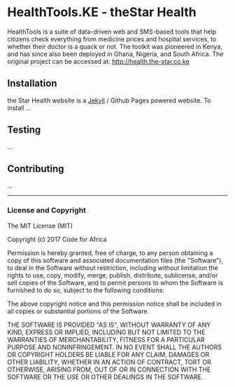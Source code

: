 # HealthTools.KE - theStar Health

HealthTools is a suite of data-driven web and SMS-based tools that help citizens check everything from medicine prices and hospital services, to whether their doctor is a quack or not. The toolkit was pioneered in Kenya, and has since also been deployed in Ghana, Nigeria, and South Africa. The original project can be accessed at: http://health.the-star.co.ke

## Installation

<!-- TODO: Needs improvement -->

the Star Health website is a [Jekyll](https://jekyllrb.com) / Github Pages powered website. To install ...

## Testing

<!-- TODO: Needs improvement -->

...

## Contributing

<!-- TODO: Needs improvement -->

...

---

### License and Copyright

The MIT License (MIT)

Copyright (c) 2017 Code for Africa

Permission is hereby granted, free of charge, to any person obtaining a copy
of this software and associated documentation files (the "Software"), to deal
in the Software without restriction, including without limitation the rights
to use, copy, modify, merge, publish, distribute, sublicense, and/or sell
copies of the Software, and to permit persons to whom the Software is
furnished to do so, subject to the following conditions:

The above copyright notice and this permission notice shall be included in
all copies or substantial portions of the Software.

THE SOFTWARE IS PROVIDED "AS IS", WITHOUT WARRANTY OF ANY KIND, EXPRESS OR
IMPLIED, INCLUDING BUT NOT LIMITED TO THE WARRANTIES OF MERCHANTABILITY,
FITNESS FOR A PARTICULAR PURPOSE AND NONINFRINGEMENT. IN NO EVENT SHALL THE
AUTHORS OR COPYRIGHT HOLDERS BE LIABLE FOR ANY CLAIM, DAMAGES OR OTHER
LIABILITY, WHETHER IN AN ACTION OF CONTRACT, TORT OR OTHERWISE, ARISING FROM,
OUT OF OR IN CONNECTION WITH THE SOFTWARE OR THE USE OR OTHER DEALINGS IN
THE SOFTWARE.
